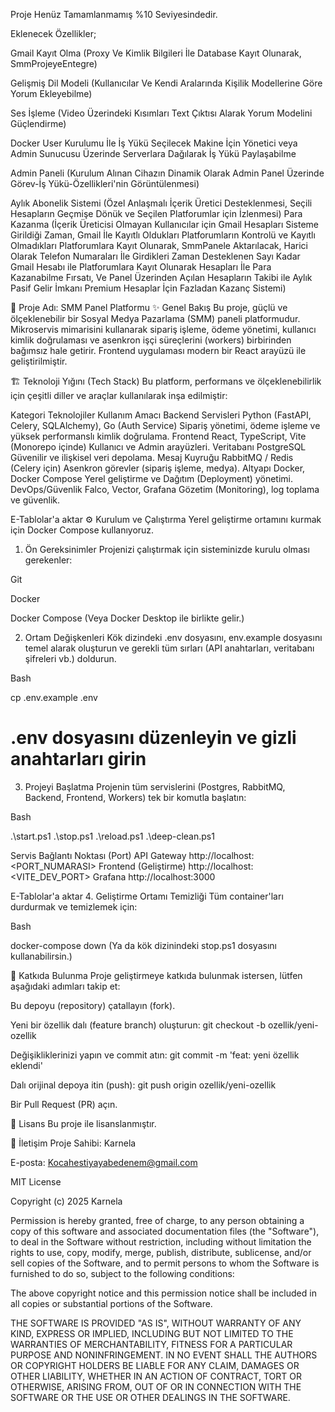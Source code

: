 Proje Henüz Tamamlanmamış %10 Seviyesindedir.

Eklenecek Özellikler;

Gmail Kayıt Olma (Proxy Ve Kimlik Bilgileri İle Database Kayıt Olunarak, SmmProjeyeEntegre)

Gelişmiş Dil Modeli (Kullanıcılar Ve Kendi Aralarında Kişilik Modellerine Göre Yorum Ekleyebilme)

Ses İşleme (Video Üzerindeki Kısımları Text Çıktısı Alarak Yorum Modelini Güçlendirme)

Docker User Kurulumu İle İş Yükü Seçilecek Makine İçin Yönetici veya Admin Sunucusu Üzerinde Serverlara Dağılarak İş Yükü Paylaşabilme

Admin Paneli (Kurulum Alınan Cihazın Dinamik Olarak Admin Panel Üzerinde Görev-İş Yükü-Özellikleri'nin Görüntülenmesi)

Aylık Abonelik Sistemi (Özel Anlaşmalı İçerik Üretici Desteklenmesi, Seçili Hesapların Geçmişe Dönük ve Seçilen Platforumlar için İzlenmesi)
Para Kazanma (İçerik Üreticisi Olmayan Kullanıcılar için Gmail Hesapları Sisteme Girildiği Zaman, Gmail İle Kayıtlı Oldukları Platforumların Kontrolü ve Kayıtlı Olmadıkları Platforumlara Kayıt Olunarak, SmmPanele Aktarılacak, Harici Olarak Telefon Numaraları İle Girdikleri Zaman Desteklenen Sayı Kadar Gmail Hesabı ile Platforumlara Kayıt Olunarak Hesapları İle Para Kazanabilme Fırsatı, Ve Panel Üzerinden Açılan Hesapların Takibi ile Aylık Pasif Gelir İmkanı Premium Hesaplar İçin Fazladan Kazanç Sistemi)


🚀 Proje Adı: SMM Panel Platformu
✨ Genel Bakış
Bu proje, güçlü ve ölçeklenebilir bir Sosyal Medya Pazarlama (SMM) paneli platformudur. Mikroservis mimarisini kullanarak sipariş işleme, ödeme yönetimi, kullanıcı kimlik doğrulaması ve asenkron işçi süreçlerini (workers) birbirinden bağımsız hale getirir. Frontend uygulaması modern bir React arayüzü ile geliştirilmiştir.

🏗️ Teknoloji Yığını (Tech Stack)
Bu platform, performans ve ölçeklenebilirlik için çeşitli diller ve araçlar kullanılarak inşa edilmiştir:

Kategori	Teknolojiler	Kullanım Amacı
Backend Servisleri	Python (FastAPI, Celery, SQLAlchemy), Go (Auth Service)	Sipariş yönetimi, ödeme işleme ve yüksek performanslı kimlik doğrulama.
Frontend	React, TypeScript, Vite (Monorepo içinde)	Kullanıcı ve Admin arayüzleri.
Veritabanı	PostgreSQL	Güvenilir ve ilişkisel veri depolama.
Mesaj Kuyruğu	RabbitMQ / Redis (Celery için)	Asenkron görevler (sipariş işleme, medya).
Altyapı	Docker, Docker Compose	Yerel geliştirme ve Dağıtım (Deployment) yönetimi.
DevOps/Güvenlik	Falco, Vector, Grafana	Gözetim (Monitoring), log toplama ve güvenlik.

E-Tablolar'a aktar
⚙️ Kurulum ve Çalıştırma
Yerel geliştirme ortamını kurmak için Docker Compose kullanıyoruz.

1. Ön Gereksinimler
Projenizi çalıştırmak için sisteminizde kurulu olması gerekenler:

Git

Docker

Docker Compose (Veya Docker Desktop ile birlikte gelir.)

2. Ortam Değişkenleri
Kök dizindeki .env dosyasını, env.example dosyasını temel alarak oluşturun ve gerekli tüm sırları (API anahtarları, veritabanı şifreleri vb.) doldurun.

Bash

cp .env.example .env
# .env dosyasını düzenleyin ve gizli anahtarları girin
3. Projeyi Başlatma
Projenin tüm servislerini (Postgres, RabbitMQ, Backend, Frontend, Workers) tek bir komutla başlatın:

Bash

.\start.ps1
.\stop.ps1 
.\reload.ps1
.\deep-clean.ps1 


Servis	Bağlantı Noktası (Port)
API Gateway	http://localhost:<PORT_NUMARASI>
Frontend (Geliştirme)	http://localhost:<VITE_DEV_PORT>
Grafana	http://localhost:3000

E-Tablolar'a aktar
4. Geliştirme Ortamı Temizliği
Tüm container'ları durdurmak ve temizlemek için:

Bash

docker-compose down
(Ya da kök dizinindeki stop.ps1 dosyasını kullanabilirsin.)

🤝 Katkıda Bulunma
Proje geliştirmeye katkıda bulunmak istersen, lütfen aşağıdaki adımları takip et:

Bu depoyu (repository) çatallayın (fork).

Yeni bir özellik dalı (feature branch) oluşturun: git checkout -b ozellik/yeni-ozellik

Değişikliklerinizi yapın ve commit atın: git commit -m 'feat: yeni özellik eklendi'

Dalı orijinal depoya itin (push): git push origin ozellik/yeni-ozellik

Bir Pull Request (PR) açın.

📝 Lisans
Bu proje <Lisans GPLv3 > ile lisanslanmıştır.

📧 İletişim
Proje Sahibi: Karnela

E-posta: Kocahestiyayabedenem@gmail.com



MIT License

Copyright (c) 2025 Karnela

Permission is hereby granted, free of charge, to any person obtaining a copy
of this software and associated documentation files (the "Software"), to deal
in the Software without restriction, including without limitation the rights
to use, copy, modify, merge, publish, distribute, sublicense, and/or sell
copies of the Software, and to permit persons to whom the Software is
furnished to do so, subject to the following conditions:

The above copyright notice and this permission notice shall be included in all
copies or substantial portions of the Software.

THE SOFTWARE IS PROVIDED "AS IS", WITHOUT WARRANTY OF ANY KIND, EXPRESS OR
IMPLIED, INCLUDING BUT NOT LIMITED TO THE WARRANTIES OF MERCHANTABILITY,
FITNESS FOR A PARTICULAR PURPOSE AND NONINFRINGEMENT. IN NO EVENT SHALL THE
AUTHORS OR COPYRIGHT HOLDERS BE LIABLE FOR ANY CLAIM, DAMAGES OR OTHER
LIABILITY, WHETHER IN AN ACTION OF CONTRACT, TORT OR OTHERWISE, ARISING FROM,
OUT OF OR IN CONNECTION WITH THE SOFTWARE OR THE USE OR OTHER DEALINGS IN THE
SOFTWARE.